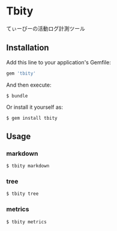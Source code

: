 # Tbity

てぃーびーの活動ログ計測ツール

## Installation

Add this line to your application's Gemfile:

```ruby
gem 'tbity'
```

And then execute:

    $ bundle

Or install it yourself as:

    $ gem install tbity

## Usage
### markdown
```sh
$ tbity markdown
```

### tree
```sh
$ tbity tree
```

### metrics
```sh
$ tbity metrics
```
